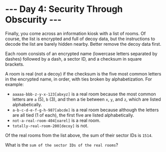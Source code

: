 # --- Day 4: Security Through Obscurity ---
Finally, you come across an information kiosk with a list of rooms. Of course, the list is encrypted and full of decoy data, but the instructions to decode the list are barely hidden nearby. Better remove the decoy data first.

Each room consists of an encrypted name (lowercase letters separated by dashes) followed by a dash, a sector ID, and a checksum in square brackets.

A room is real (not a decoy) if the checksum is the five most common letters in the encrypted name, in order, with ties broken by alphabetization. For example:

* ```aaaaa-bbb-z-y-x-123[abxyz]``` is a real room because the most common letters are ```a``` (5), ```b``` (3), and then a tie between ```x```, ```y```, and ```z```, which are listed alphabetically.
* ```a-b-c-d-e-f-g-h-987[abcde]``` is a real room because although the letters are all tied (1 of each), the first five are listed alphabetically.
* ```not-a-real-room-404[oarel]``` is a real room.
* ```totally-real-room-200[decoy]``` is not.

Of the real rooms from the list above, the sum of their sector IDs is ```1514```.

What is the ```sum of the sector IDs of the real rooms```?